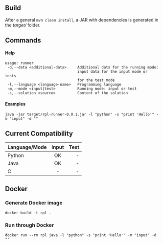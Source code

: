 ## Build
After a general `mvn clean install`, a JAR with dependencies is generated in the *target/* folder.

## Commands

#### Help
```
usage: runner
 -d,--data <additional-data>     Additional data for the running mode:
                                 input data for the input mode or tests
                                 for the test mode
 -l,--language <language-name>   Programming language
 -m,--mode <input|test>          Running mode: input or test
 -s,--solution <source>          Content of the solution
```

#### Examples
`java -jar target/rpl-runner-0.0.1.jar -l "python" -s "print 'Hello'" -m "input" -d ""`

## Current Compatibility

| Language/Mode        | Input           | Test  |
| -------------------- |:---------------:| -----:|
| Python               | OK              |    -  |
| Java                 | OK              |    -  |
| C                    | -               |    -  |


## Docker

### Generate Docker image
`docker build -t rpl .`

### Run through Docker
`docker run --rm rpl java -l "python" -s "print 'Hello'" -m "input" -d ""`


